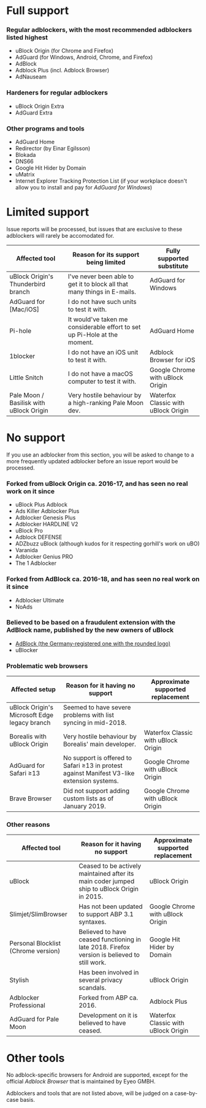 # Full support

### Regular adblockers, with the most recommended adblockers listed highest

* uBlock Origin (for Chrome and Firefox)
* AdGuard (for Windows, Android, Chrome, and Firefox)
* AdBlock
* Adblock Plus (incl. Adblock Browser)
* AdNauseam

### Hardeners for regular adblockers

* uBlock Origin Extra
* AdGuard Extra

### Other programs and tools

* AdGuard Home
* Redirector (by Einar Egilsson)
* Blokada
* DNS66
* Google Hit Hider by Domain
* uMatrix
* Internet Explorer Tracking Protection List (if your workplace doesn't allow you to install and pay for *AdGuard for Windows*)

# Limited support

Issue reports will be processed, but issues that are exclusive to these adblockers will rarely be accomodated for.

| Affected tool | Reason for its support being limited | Fully supported substitute |
| - | - | - |
| uBlock Origin's Thunderbird branch | I've never been able to get it to block all that many things in E-mails. | AdGuard for Windows |
| AdGuard for [Mac/iOS] | I do not have such units to test it with. | |
| Pi-hole | It would've taken me considerable effort to set up Pi-Hole at the moment. | AdGuard Home |
| 1blocker | I do not have an iOS unit to test it with. | Adblock Browser for iOS | |
| Little Snitch | I do not have a macOS computer to test it with. | Google Chrome with uBlock Origin | |
| Pale Moon / Basilisk with uBlock Origin | Very hostile behaviour by a high-ranking Pale Moon dev. | Waterfox Classic with uBlock Origin | 

# No support

If you use an adblocker from this section, you will be asked to change to a more frequently updated adblocker before an issue report would be processed.

### Forked from uBlock Origin ca. 2016-17, and has seen no real work on it since

* uBlock Plus Adblock
* Ads Killer Adblocker Plus
* Adblocker Genesis Plus
* Adblocker HARDLINE V2
* uBlock Pro
* Adblock DEFENSE
* ADZbuzz uBlock (although kudos for it respecting gorhill's work on uBO)
* Varanida
* Adblocker Genius PRO
* The 1 Adblocker

### Forked from AdBlock ca. 2016-18, and has seen no real work on it since

* Adblocker Ultimate
* NoAds

### Believed to be based on a fraudulent extension with the AdBlock name, published by the new owners of uBlock

* [AdBlock (the Germany-registered one with the rounded logo)](https://chrome.google.com/webstore/detail/adblock/dgpfeomibahlpbobpnjpcobpechebadh)
* uBlocker

### Problematic web browsers

| Affected setup | Reason for it having no support | Approximate supported replacement |
| - | - | - |
| uBlock Origin's Microsoft Edge legacy branch | Seemed to have severe problems with list syncing in mid-2018. | |
| Borealis with uBlock Origin | Very hostile behaviour by Borealis' main developer. | Waterfox Classic with uBlock Origin |
| AdGuard for Safari ≥13 | No support is offered to Safari ≥13 in protest against Manifest V3-like extension systems. | Google Chrome with uBlock Origin |
| Brave Browser | Did not support adding custom lists as of January 2019. | Google Chrome with uBlock Origin |

### Other reasons

| Affected tool | Reason for it having no support | Approximate supported replacement |
| - | - | - |
| uBlock | Ceased to be actively maintained after its main coder jumped ship to uBlock Origin in 2015. | uBlock Origin |
| Slimjet/SlimBrowser | Has not been updated to support ABP 3.1 syntaxes. | Google Chrome with uBlock Origin |
| Personal Blocklist (Chrome version) | Believed to have ceased functioning in late 2018. Firefox version is believed to still work. | Google Hit Hider by Domain |
| Stylish | Has been involved in several privacy scandals. | uBlock Origin |
| Adblocker Professional | Forked from ABP ca. 2016. | Adblock Plus |
| AdGuard for Pale Moon | Development on it is believed to have ceased. | Waterfox Classic with uBlock Origin |

# Other tools

No adblock-specific browsers for Android are supported, except for the official *Adblock Browser* that is maintained by Eyeo GMBH.

Adblockers and tools that are not listed above, will be judged on a case-by-case basis.
